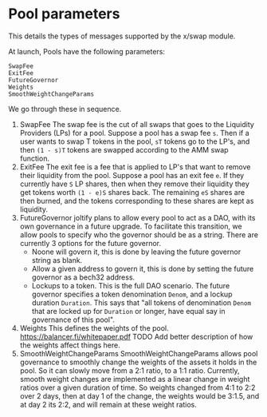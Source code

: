 <!--
order: 2
-->

# Pool parameters

This details the types of messages supported by the x/swap module.

At launch, Pools have the following parameters:

```list
SwapFee
ExitFee
FutureGovernor
Weights
SmoothWeightChangeParams
```

We go through these in sequence.

1. SwapFee
    The swap fee is the cut of all swaps that goes to the Liquidity Providers (LPs) for a pool. Suppose a pool has a swap fee `s`. Then if a user wants to swap T tokens in the pool, `sT` tokens go to the LP's, and then `(1 - s)T` tokens are swapped according to the AMM swap function.
2. ExitFee
    The exit fee is a fee that is applied to LP's that want to remove their liquidity from the pool. Suppose a pool has an exit fee `e`. If they currently have `S` LP shares, then when they remove their liquidity they get tokens worth `(1 - e)S` shares back. The remaining `eS` shares are then burned, and the tokens corresponding to these shares are kept as liquidity.
3. FutureGovernor
    joltify plans to allow every pool to act as a DAO, with its own governance in a future upgrade. To facilitate this transition, we allow pools to specify who the governor should be as a string. There are currently 3 options for the future governor.
    - Noone will govern it, this is done by leaving the future governor string as blank.
    - Allow a given address to govern it, this is done by setting the future governor as a bech32 address.
    - Lockups to a token. This is the full DAO scenario. The future governor specifies a token denomination `Denom`, and a lockup duration `Duration`. This says that "all tokens of denomination `Denom` that are locked up for `Duration` or longer, have equal say in governance of this pool".
4. Weights
    This defines the weights of the pool. https://balancer.fi/whitepaper.pdf
    TODO Add better description of how the weights affect things here.
5. SmoothWeightChangeParams
    SmoothWeightChangeParams allows pool governance to smoothly change the weights of the assets it holds in the pool. So it can slowly move from a 2:1 ratio, to a 1:1 ratio. Currently, smooth weight changes are implemented as a linear change in weight ratios over a given duration of time. So weights changed from 4:1 to 2:2 over 2 days, then at day 1 of the change, the weights would be 3:1.5, and at day 2 its 2:2, and will remain at these weight ratios.
